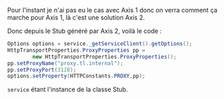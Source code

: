 <!-- --- title: Java / Appeler un Web-Service au travers d'un proxy -->
Pour l'instant je n'ai pas eu le cas avec Axis 1 donc on verra comment ça marche pour Axis 1, là c'est une solution Axis 2.

Donc depuis le Stub généré par Axis 2, voilà le code :

``` java
Options options = service._getServiceClient().getOptions();
HttpTransportProperties.ProxyProperties pp = 
		new HttpTransportProperties.ProxyProperties();
pp.setProxyName("proxy.tl.internal");
pp.setProxyPort(3128);
options.setProperty(HTTPConstants.PROXY,pp);
``` 

`service` étant l'instance de la classe Stub.

<!-- --- tags: java -->